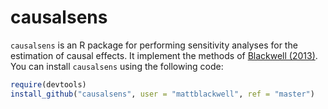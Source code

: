 # causalsens

`causalsens` is an R package for performing sensitivity analyses for the estimation of causal effects. It implement the methods of [Blackwell (2013)][senspaper]. You can install `causalsens` using the following code:

```R
require(devtools)
install_github("causalsens", user = "mattblackwell", ref = "master")
```

[senspaper]: http://www.mattblackwell.org/files/papers/sens.pdf
